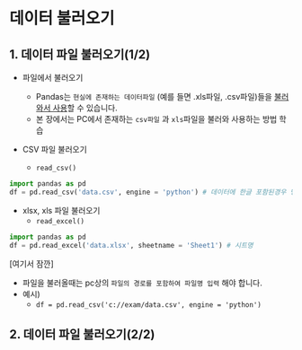 # 데이터 불러오기



## 1. 데이터 파일 불러오기(1/2)

- 파일에서 불러오기
  - Pandas는 `현실에 존재하는 데이터파일` (예를 들면 .xls파일, .csv파일)들을 <u>불러와서 사용</u>할 수 있습니다.
  - 본 장에서는 PC에서 존재하는 `csv파일` 과 `xls`파일을 불러와 사용하는 방법 학습



- CSV 파일 불러오기
  - `read_csv()`

```python
import pandas as pd
df = pd.read_csv('data.csv', engine = 'python') # 데이터에 한글 포함된경우 명시
```



- xlsx, xls 파일 불러오기
  - `read_excel()`

```python
import pandas as pd
df = pd.read_excel('data.xlsx', sheetname = 'Sheet1') # 시트명
```



[여기서 잠깐]

- 파일을 불러올때는 pc상의 `파일의 경로를 포함하여 파일명 입력` 해야 합니다.
- 예시)
  - `df = pd.read_csv('c://exam/data.csv', engine = 'python')`







## 2. 데이터 파일 불러오기(2/2)

